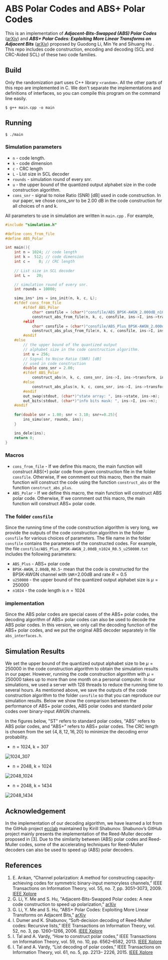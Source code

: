 # ABS Polar Codes and ABS+ Polar Codes
This is an implementation of ***Adjacent-Bits-Swapped (ABS) Polar Codes*** ([arXiv](https://arxiv.org/abs/2202.04454)) and ***ABS+ Polar Codes: Exploiting More Linear Transforms on Adjacent Bits*** ([arXiv]()) proposed by Guodong Li, Min Ye and Sihuang Hu . This repo includes code construction, encoding and decoding (SCL and CRC-Aided SCL) of these two code families.

## Build

Only the randomization part uses C++ library `<random>`.  All the other parts of this repo are implemented in C. We don't separate the implementations and definitions of  interfaces, so you can compile this program on the command line easily.

```
$ g++ main.cpp -o main
```

## Running

```
$ ./main
```

### Simulation parameters

+ `n` - code length.
+ `k` - code dimension
+ `c` - CRC length
+ `L` - List size in SCL decoder
+ `rounds` - simulation round of every snr.
+ `u` - the upper bound of the quantized output alphabet size in the code construction algorithm.
+ `cons_snr` - signal to noise Ratio (SNR) [dB] used in code construction. In our paper, we chose cons_snr to be 2.00 dB in the code construction for all choices of n and k.


All parameters  to use in simulation are written in `main.cpp` . For example, 

```C++
#include "simulation.h"

#define cons_from_file
#define ABS_Polar

int main(){
    int n = 1024; // code length
    int k =  512; // code dimension
    int c =    0; // CRC length
    
    // List size in SCL decoder
    int L =   20;   

    // simulation round of every snr.
    int rounds = 10000;

    simu_ins* ins = ins_init(n, k, c, L);
    #ifdef cons_from_file
        #ifdef ABS_Polar
            char* consfile = (char*)"consfile/ABS_BPSK-AWGN_2.000dB_n1024_R0.5_u250000.txt";
            construct_abs_from_file(n, k, c, consfile, ins->I, ins->transform, ins->state);
        #elif
            char* consfile = (char*)"consfile/ABS_Plus_BPSK-AWGN_2.000dB_n1024_R0.5_u250000.txt";
            construct_abs_plus_from_file(n, k, c, consfile, ins->I, ins->transform, ins->state);
        #endif
    #else
        // the upper bound of the quantized output
        // alphabet size in the code construction algorithm.
        int u = 256;
        // Signal to Noise Ratio (SNR) [dB]
        // used in code construction
        double cons_snr = 2.00; 
        #ifdef ABS_Polar
            construct_abs(n, k, c, cons_snr, ins->I, ins->transform, ins->state, u);
        #else
            construct_abs_plus(n, k, c, cons_snr, ins->I, ins->transform, ins->state, u);
        #endif
        out_swap(stdout, (char*)"state array: ", ins->state, ins->m);
        out_bits(stdout, (char*)"info bits mask: ", ins->I, ins->n);
    #endif
    
    for(double snr = 1.00; snr < 3.10; snr+=0.25){
        ins_simu(snr, rounds, ins);
    }

    ins_dele(ins);
    return 0;
}  
```
### Macros
+ `cons_from_file` - If we define this macro, the main function will construct ABS(+) polar code from given construction file in the folder `consfile`.
                     Otherwise, If we conmment out this macro, then the main function will construct the code using the function `construct_abs` or the function `construct_abs_plus`.
+ `ABS_Polar` -  If we define this macro, the main function will construct ABS polar code. Otherwise, If we conmment out this macro, the main function will construct ABS+ polar code.

### The folder `consfile`

Since the running time of the code construction algorithm is very long, we provide the outputs of the code construction algorithm in the folder `consfile` for various choices of parameters. The file name in the folder `consfile` contains the parameters of the constructed codes.
For example, the file `consfile/ABS_Plus_BPSK-AWGN_2.00dB_n1024_R0.5_u250000.txt` includes the following parameters:

+ `ABS_Plus` - ABS+ polar code
+ `BPSK-AWGN`, `2.00dB`, `R0.5`-  mean that the code is constructed for the BPSK-AWGN channel with `SNR`=2.00dB and rate $R = 0.5$
+ `u250000` - the upper bound of the quantized output alphabet size is $\mu=250000$
+ `n1024` - the code length is $n = 1024$

### implementation

Since the ABS polar codes are special cases of the ABS+ polar codes, the decoding algorithm of ABS+ polar codes can also be used to decode the ABS polar codes.
In this version, we only call the decoding function of the ABS+ polar codes, and we put the original ABS decoder separately in file `abs_interfaces.h`.


## Simulation Results

We set the upper bound of the quantized output alphabet size to be $\mu=250000$ in the code construction algorithm to obtain the simulation results in our paper. However, running the code construction algorithm with $\mu=250000$ takes up to more than one month on a personal computer. In our simulations, we used a server with 128 threads to reduce the running time to several hours.
As mentioned above, we save the outputs of the code construction algorithm to the folder `consfile` so that you can reproduce our simulation results.
Below we show the comparison between the performance of ABS+ polar codes, ABS polar codes and standard polar codes over binary-input AWGN channels.

In the figures below, "ST" refers to standard polar codes, "ABS" refers to ABS polar codes, and "ABS+" refers to ABS+ polar codes.
The CRC length is chosen from the set $\{4, 8, 12, 16, 20\}$ to minimize the decoding error probability.

+ n = 1024, k = 307

<img src="/fig/1024_307.png?raw=true" alt="1024_307" title="Performance comparison between standard polar codes and ABS polar codes" style="zoom:100%;" />



+ n = 2048, k = 1024

<img src="/fig/2048_1024.png?raw=true" alt="2048_1024" title="Performance comparison between standard polar codes and ABS polar codes" style="zoom:100%;" />



+ n = 2048, k = 1434

<img src="/fig/2048_1434.png?raw=true" alt="2048_1434" title="Performance comparison between standard polar codes and ABS polar codes" style="zoom:100%;" />

## Acknowledgement

In the implementation of our decoding algorithm, we have learned a lot from the GitHub project [ecclab](https://github.com/kshabunov/ecclab)  maintained by Kirill Shabunov. Shabunov’s GitHub project mainly presents the implementation of the Reed-Muller decoder proposed in [3]. Due to the similarity between (ABS) polar codes and Reed-Muller codes, some of the accelerating techniques for Reed-Muller decoders can also be used to speed up (ABS) polar decoders.

## References

1. E. Arıkan, “Channel polarization: A method for constructing capacity-achieving codes for symmetric binary-input memoryless channels,” IEEE Transactions on Information Theory, vol. 55, no. 7, pp. 3051–3073, 2009. [IEEE Xplore](https://ieeexplore.ieee.org/document/5075875)
2. G. Li, Y. Me and S. Hu, "Adjacent-Bits-Swapped Polar codes: A new code construction to speed up polarization,"  [arXiv](https://arxiv.org/abs/2202.04454)
3. G. Li, Y. Me and S. Hu, "ABS+ Polar Codes: Exploiting More Linear Transforms on Adjacent Bits," [arXiv]()
4. I. Dumer and K. Shabunov, “Soft-decision decoding of Reed-Muller codes: Recursive lists,” IEEE Transactions on Information Theory, vol. 52, no. 3, pp. 1260–1266, 2006. [IEEE Xplore](https://ieeexplore.ieee.org/document/1603792)
5. I. Tal and A. Vardy, “How to construct polar codes,” IEEE Transactions on Information Theory, vol. 59, no. 10, pp. 6562–6582, 2013. [IEEE Xplore](https://ieeexplore.ieee.org/document/6557004)
6. I. Tal and A. Vardy, “List decoding of polar codes,” IEEE Transactions on Information Theory, vol. 61, no. 5, pp. 2213– 2226, 2015. [IEEE Xplore](https://ieeexplore.ieee.org/document/7055304)
